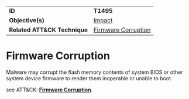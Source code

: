 |||
|---------|------------------------|
|**ID**|**T1495**|
|**Objective(s)**| [Impact](../impact)|
|**Related ATT&CK Technique**|[Firmware Corruption](https://attack.mitre.org/techniques/T1495/)| 

Firmware Corruption
===================
Malware may corrupt the flash memory contents of system BIOS or other system device firmware to render them inoperable or unable to boot.

see ATT&CK: [**Firmware Corruption**](https://attack.mitre.org/techniques/T1495/).
